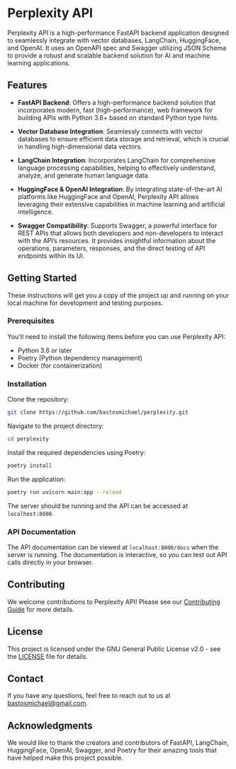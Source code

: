 # Perplexity API

Perplexity API is a high-performance FastAPI backend application designed to seamlessly integrate with vector databases, LangChain, HuggingFace, and OpenAI. It uses an OpenAPI spec and Swagger utilizing JSON Schema to provide a robust and scalable backend solution for AI and machine learning applications. 

## Features

- **FastAPI Backend**: Offers a high-performance backend solution that incorporates modern, fast (high-performance), web framework for building APIs with Python 3.6+ based on standard Python type hints.

- **Vector Database Integration**: Seamlessly connects with vector databases to ensure efficient data storage and retrieval, which is crucial in handling high-dimensional data vectors.

- **LangChain Integration**: Incorporates LangChain for comprehensive language processing capabilities, helping to effectively understand, analyze, and generate human language data.

- **HuggingFace & OpenAI Integration**: By integrating state-of-the-art AI platforms like HuggingFace and OpenAI, Perplexity API allows leveraging their extensive capabilities in machine learning and artificial intelligence.

- **Swagger Compatibility**: Supports Swagger, a powerful interface for REST APIs that allows both developers and non-developers to interact with the API’s resources. It provides insightful information about the operations, parameters, responses, and the direct testing of API endpoints within its UI.

## Getting Started

These instructions will get you a copy of the project up and running on your local machine for development and testing purposes.

### Prerequisites

You'll need to install the following items before you can use Perplexity API:

- Python 3.6 or later
- Poetry (Python dependency management)
- Docker (for containerization)

### Installation

Clone the repository:
```bash
git clone https://github.com/bastosmichael/perplexity.git
```

Navigate to the project directory:
```bash
cd perplexity
```

Install the required dependencies using Poetry:
```bash
poetry install
```

Run the application:
```bash
poetry run uvicorn main:app --reload
```

The server should be running and the API can be accessed at `localhost:8000`.

### API Documentation

The API documentation can be viewed at `localhost:8000/docs` when the server is running. The documentation is interactive, so you can test out API calls directly in your browser.

## Contributing

We welcome contributions to Perplexity API! Please see our [Contributing Guide](CONTRIBUTING.md) for more details.

## License

This project is licensed under the GNU General Public License v2.0 - see the [LICENSE](LICENSE.md) file for details.

## Contact

If you have any questions, feel free to reach out to us at [bastosmichael@gmail.com](mailto:bastosmichael@gmail.com).

## Acknowledgments

We would like to thank the creators and contributors of FastAPI, LangChain, HuggingFace, OpenAI, Swagger, and Poetry for their amazing tools that have helped make this project possible.
